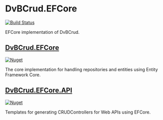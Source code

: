 # DvBCrud.EFCore
[![Build Status](https://travis-ci.com/Dekamik/DvBCrud.EFCore.svg?branch=master)](https://travis-ci.com/Dekamik/DvBCrud.EFCore)

EFCore implementation of DvBCrud.

## [DvBCrud.EFCore](DvBCrud.EFCore)
[![Nuget](https://img.shields.io/nuget/v/DvBCrud.EFCore?label=DvBCrud.EFCore)](https://www.nuget.org/packages/DvBCrud.EFCore/)

The core implementation for handling repositories and entities using Entity Framework Core.

## [DvBCrud.EFCore.API](DvBCrud.EFCore.API)
[![Nuget](https://img.shields.io/nuget/v/DvBCrud.EFCore.API?label=DvBCrud.EFCore.API)](https://www.nuget.org/packages/DvBCrud.EFCore.API/)

Templates for generating CRUDControllers for Web APIs using EFCore.
